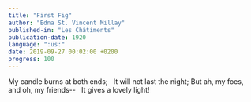 ```yaml
---
title: "First Fig"
author: "Edna St. Vincent Millay"
published-in: "Les Châtiments"
publication-date: 1920
language: ":us:"
date: 2019-09-27 00:02:00 +0200
progress: 100
---
```

My candle burns at both ends;
&nbsp;&nbsp;It will not last the night;
But ah, my foes, and oh, my friends--
&nbsp;&nbsp;It gives a lovely light!